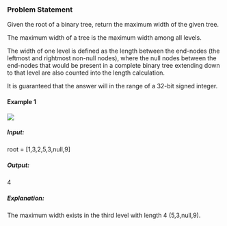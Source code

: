 ### Problem Statement

Given the root of a binary tree, return the maximum width of the given tree.

The maximum width of a tree is the maximum width among all levels.

The width of one level is defined as the length between the end-nodes (the leftmost and rightmost non-null nodes), where the null nodes between the end-nodes that would be present in a complete binary tree extending down to that level are also counted into the length calculation.

It is guaranteed that the answer will in the range of a 32-bit signed integer.

#### Example 1

![](https://assets.leetcode.com/uploads/2021/01/29/vtree1.jpg)

##### Input:
root = [1,3,2,5,3,null,9]
##### Output: 
4
##### Explanation: 
The maximum width exists in the third level with length 4 (5,3,null,9).